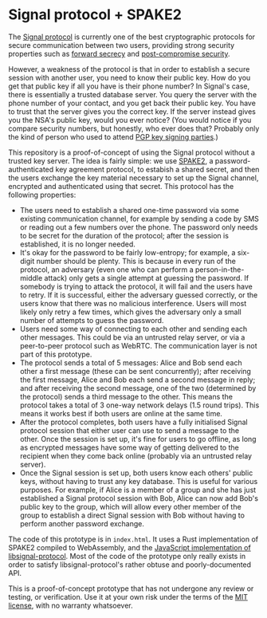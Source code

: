 Signal protocol + SPAKE2
========================

The [Signal protocol](https://www.signal.org/docs/) is currently one of the best
cryptographic protocols for secure communication between two users, providing strong
security properties such as [forward secrecy](https://en.wikipedia.org/wiki/Forward_secrecy)
and [post-compromise security](https://eprint.iacr.org/2016/221.pdf).

However, a weakness of the protocol is that in order to establish a secure session
with another user, you need to know their public key. How do you get that public key
if all you have is their phone number? In Signal's case, there is essentially a
trusted database server. You query the server with the phone number of your contact,
and you get back their public key. You have to trust that the server gives you the
correct key. If the server instead gives you the NSA's public key, would you ever
notice? (You would notice if you compare security numbers, but honestly, who ever
does that? Probably only the kind of person who used to attend
[PGP key signing parties](https://en.wikipedia.org/wiki/Key_signing_party).)

This repository is a proof-of-concept of using the Signal protocol without a
trusted key server. The idea is fairly simple: we use
[SPAKE2](https://tools.ietf.org/id/draft-irtf-cfrg-spake2-10.html), a
password-authenticated key agreement protocol, to estabish a shared secret, and then
the users exchange the key material necessary to set up the Signal channel,
encrypted and authenticated using that secret. This protocol has the following
properties:

* The users need to establish a shared one-time password via some existing
  communication channel, for example by sending a code by SMS or reading out a few
  numbers over the phone. The password only needs to be secret for the duration of
  the protocol; after the session is established, it is no longer needed.
* It's okay for the password to be fairly low-entropy; for example, a six-digit
  number should be plenty. This is because in every run of the protocol, an
  adversary (even one who can perform a person-in-the-middle attack) only gets a
  single attempt at guessing the password. If somebody is trying to attack the
  protocol, it will fail and the users have to retry. If it is successful, either
  the adversary guessed correctly, or the users know that there was no malicious
  interference. Users will most likely only retry a few times, which gives the
  adversary only a small number of attempts to guess the password.
* Users need some way of connecting to each other and sending each other messages.
  This could be via an untrusted relay server, or via a peer-to-peer protocol
  such as WebRTC. The communication layer is not part of this prototype.
* The protocol sends a total of 5 messages: Alice and Bob send each other a first
  message (these can be sent concurrently); after receiving the first message,
  Alice and Bob each send a second message in reply; and after receiving the
  second message, one of the two (determined by the protocol) sends a third
  message to the other. This means the protocol takes a total of 3 one-way
  network delays (1.5 round trips). This means it works best if both users are
  online at the same time.
* After the protocol completes, both users have a fully initialised Signal
  protocol session that either user can use to send a message to the other.
  Once the session is set up, it's fine for users to go offline, as long as
  encrypted messages have some way of getting delivered to the recipient when
  they come back online (probably via an untrusted relay server).
* Once the Signal session is set up, both users know each others' public keys,
  without having to trust any key database. This is useful for various purposes.
  For example, if Alice is a member of a group and she has just established a
  Signal protocol session with Bob, Alice can now add Bob's public key to the
  group, which will allow every other member of the group to establish a direct
  Signal session with Bob without having to perform another password exchange.

The code of this prototype is in `index.html`. It uses a
Rust implementation of SPAKE2 compiled to WebAssembly, and the
[JavaScript implementation of libsignal-protocol](https://github.com/signalapp/libsignal-protocol-javascript).
Most of the code of the prototype only really exists in order to satisfy
libsignal-protocol's rather obtuse and poorly-documented API.

This is a proof-of-concept prototype that has not undergone any review or testing,
or verification. Use it at your own risk under the terms of the
[MIT license](https://opensource.org/licenses/MIT), with no warranty whatsoever.
